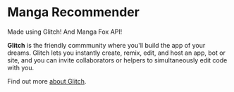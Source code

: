 Manga Recommender
=========================

Made using Glitch! And Manga Fox API!

**Glitch** is the friendly commmunity where you'll build the app of your dreams. Glitch lets you instantly create, remix, edit, and host an app, bot or site, and you can invite collaborators or helpers to simultaneously edit code with you.

Find out more [about Glitch](https://glitch.com/about).
